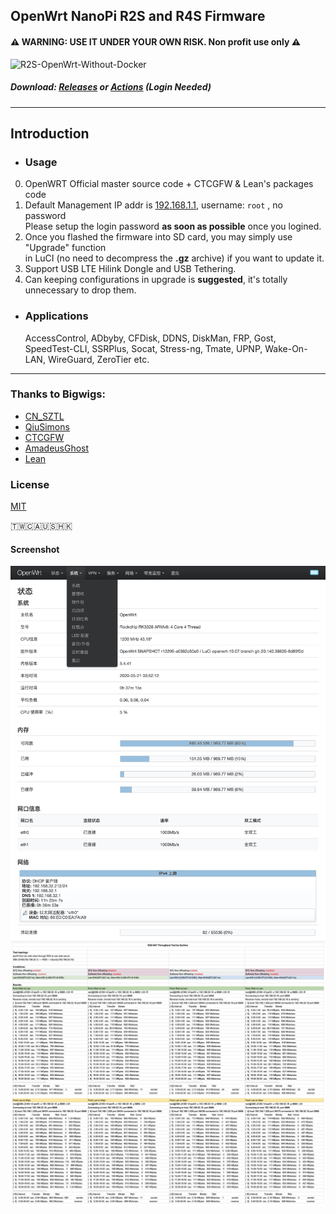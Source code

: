 ## OpenWrt NanoPi R2S and R4S Firmware 
#### ⚠ WARNING: USE IT UNDER YOUR OWN RISK. Non profit use only ⚠ 
![R2S-OpenWrt-Without-Docker](https://github.com/quintus-lab/Openwrt-R2S-R4S/workflows/OpenWRT-NanoPi-Firmware/badge.svg)

##### Download: [Releases](https://github.com/quintus-lab/Openwrt-R2S/releases) or [Actions](https://github.com/quintus-lab/Openwrt-R2S-R4S/actions) \(Login Needed\)
- - -
## Introduction
- ### Usage
0. OpenWRT Official master source code + CTCGFW & Lean's packages code <br/>
1. Default Management IP addr is [192.168.1.1](192.168.1.1), username: `root`  , no password<br/>
 Please setup the login password **as soon as possible** once you logined.
2. Once you flashed the firmware into SD card, you may simply use "Upgrade" function<br/>
 in LuCI (no need to decompress the **.gz** archive) if you want to update it.
3. Support USB LTE Hilink Dongle and USB Tethering. 
4. Can keeping configurations in upgrade is **suggested**, it's totally unnecessary to drop them.

- ### Applications
  AccessControl, ADbyby, CFDisk, DDNS, DiskMan, FRP, Gost, SpeedTest-CLI, SSRPlus, Socat, Stress-ng, Tmate, UPNP, Wake-On-LAN, WireGuard, ZeroTier etc.
- - -

### Thanks to Bigwigs:

- [CN_SZTL](https://github.com/1715173329)
- [QiuSimons](https://github.com/QiuSimons)
- [CTCGFW](https://github.com/project-openwrt/openwrt)
- [AmadeusGhost](https://github.com/AmadeusGhost)
- [Lean](https://github.com/coolsnowwolf/lede)

### License
[MIT](https://github.com/quintus-lab/Openwrt-R2S-R4S/blob/master/LICENSE)

🇹🇼🇨🇦🇺🇸🇭🇰


#### Screenshot
![bootstrap](pic/bootstrap.png)
![R2S NAT Throughput](pic/NAT_Throughput.jpg)
